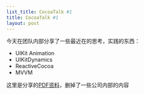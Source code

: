 ```yaml
---
list_title: CocoaTalk #1
title: CocoaTalk #1
layout: post
---
```


今天在团队内部分享了一些最近在的思考，实践的东西：

- UIKit Animation
- UIKitDynamics
- ReactiveCocoa
- MVVM

这里是分享的[PDF资料]()，删掉了一些公司内部的内容